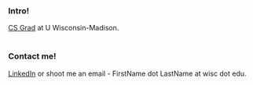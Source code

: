 ### Intro!
<a href="https://goo.gl/xutPuA">CS Grad</a> at U Wisconsin-Madison.<br><br>

### Contact me!
<a href="https://www.linkedin.com/in/rsparihar/">LinkedIn</a> or shoot me an email - FirstName dot LastName at wisc dot edu.
